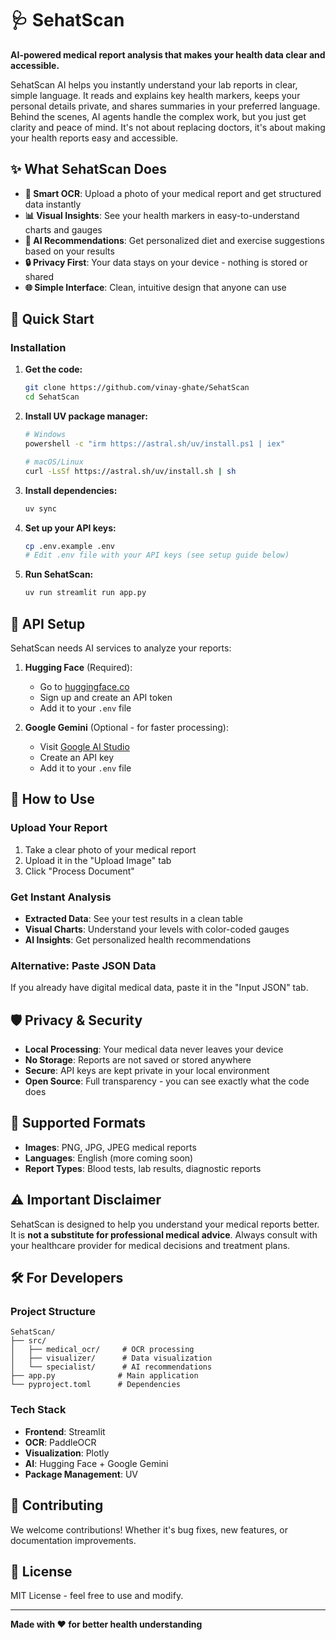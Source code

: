 # 🩺 SehatScan

**AI-powered medical report analysis that makes your health data clear and accessible.**

SehatScan AI helps you instantly understand your lab reports in clear, simple language. It reads and explains key health markers, keeps your personal details private, and shares summaries in your preferred language. Behind the scenes, AI agents handle the complex work, but you just get clarity and peace of mind. It's not about replacing doctors, it's about making your health reports easy and accessible.

## ✨ What SehatScan Does

- **📄 Smart OCR**: Upload a photo of your medical report and get structured data instantly
- **📊 Visual Insights**: See your health markers in easy-to-understand charts and gauges
- **🤖 AI Recommendations**: Get personalized diet and exercise suggestions based on your results
- **🔒 Privacy First**: Your data stays on your device - nothing is stored or shared
- **🌐 Simple Interface**: Clean, intuitive design that anyone can use

## 🚀 Quick Start

### Installation

1. **Get the code:**
   ```bash
   git clone https://github.com/vinay-ghate/SehatScan
   cd SehatScan
   ```

2. **Install UV package manager:**
   ```bash
   # Windows
   powershell -c "irm https://astral.sh/uv/install.ps1 | iex"
   
   # macOS/Linux
   curl -LsSf https://astral.sh/uv/install.sh | sh
   ```

3. **Install dependencies:**
   ```bash
   uv sync
   ```

4. **Set up your API keys:**
   ```bash
   cp .env.example .env
   # Edit .env file with your API keys (see setup guide below)
   ```

5. **Run SehatScan:**
   ```bash
   uv run streamlit run app.py
   ```

## 🔑 API Setup

SehatScan needs AI services to analyze your reports:

1. **Hugging Face** (Required):
   - Go to [huggingface.co](https://huggingface.co)
   - Sign up and create an API token
   - Add it to your `.env` file

2. **Google Gemini** (Optional - for faster processing):
   - Visit [Google AI Studio](https://makersuite.google.com/app/apikey)
   - Create an API key
   - Add it to your `.env` file

## 🎯 How to Use

### Upload Your Report
1. Take a clear photo of your medical report
2. Upload it in the "Upload Image" tab
3. Click "Process Document"

### Get Instant Analysis
- **Extracted Data**: See your test results in a clean table
- **Visual Charts**: Understand your levels with color-coded gauges
- **AI Insights**: Get personalized health recommendations

### Alternative: Paste JSON Data
If you already have digital medical data, paste it in the "Input JSON" tab.

## 🛡️ Privacy & Security

- **Local Processing**: Your medical data never leaves your device
- **No Storage**: Reports are not saved or stored anywhere
- **Secure**: API keys are kept private in your local environment
- **Open Source**: Full transparency - you can see exactly what the code does

## 📱 Supported Formats

- **Images**: PNG, JPG, JPEG medical reports
- **Languages**: English (more coming soon)
- **Report Types**: Blood tests, lab results, diagnostic reports

## ⚠️ Important Disclaimer

SehatScan is designed to help you understand your medical reports better. It is **not a substitute for professional medical advice**. Always consult with your healthcare provider for medical decisions and treatment plans.

## 🛠️ For Developers

### Project Structure
```
SehatScan/
├── src/
│   ├── medical_ocr/     # OCR processing
│   ├── visualizer/      # Data visualization
│   └── specialist/      # AI recommendations
├── app.py              # Main application
└── pyproject.toml      # Dependencies
```

### Tech Stack
- **Frontend**: Streamlit
- **OCR**: PaddleOCR
- **Visualization**: Plotly
- **AI**: Hugging Face + Google Gemini
- **Package Management**: UV

## 🤝 Contributing

We welcome contributions! Whether it's bug fixes, new features, or documentation improvements.

## 📄 License

MIT License - feel free to use and modify.

---

**Made with ❤️ for better health understanding**
